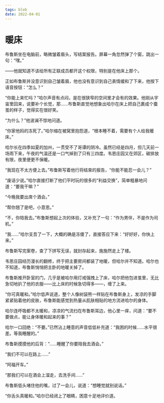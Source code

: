```yaml
---
tags: blob
date: 2022-04-01
---
```


# 暖床

布鲁斯坐在电脑前，略微皱着眉头，写结案报告。屏幕一角忽然弹了个窗，跳出一句：“嘿。”

——他就知道不该给所有正联成员都开这个权限，特别是在他床上那个。

正如布鲁斯并没意识到自己皱着眉，他也没有意识到自己表情缓和了下来，他按下语音按钮：“怎么？”

“你能上来忙吗？”哈尔声音有点闷，是在很狭窄的空间里才会有的效果。他刚从宇宙里回来，说要补个长觉，那……布鲁斯直觉地想象出哈尔在床上把自己裹成个蚕茧的样子，觉得实在很好笑。

“为什么？”他波澜不惊地问道。

“你家他妈的冻死了。”哈尔缩在被窝里抱怨道，“根本睡不着，需要有个人给我暖床。”

哈尔长在四季如夏的加州，一贯受不了哥谭的阴冷。虽然已经是四月，但几天前一场雨下来，午夜的气温还是一口气掉到了只有三四度。韦恩庄园又在郊区，碳排放有限，夜里便更不保暖。

“我现在不太方便上去。”布鲁斯写着他行将结束的报告，“你能不能忍一会儿？”

“废话少说。”哈尔直接打断了他们平时玩的很多的“利益交换”，简单粗暴地问道：“要我干嘛？”

“今晚我要出席个酒会。”

“帮你翘了是吧，小意思。”

“不，你陪我去。”布鲁斯想起上次的体验，又补充了一句：“作为男伴，不是作为司机。”

“我……”哈尔支吾了一下，大概的确是冻傻了，直接答应下来：“好好好，你快上来。”

布鲁斯写完案卷，查了下拼写无误，就封存起来，施施然走上了楼。

韦恩庄园经历漫长的翻修，终于把主要房间都装了地暖，但哈尔并不知道。哈尔也不知道，布鲁斯悄悄把主卧的地暖关掉了。

布鲁斯推开卧室的门，几乎是被哈尔用灯戒强拽上了床，哈尔把他包进茧里，无比急切地扒了他的衣服——比上床的时候急切得多——，缠了上来。

“你可真暖和。”哈尔低声说道，整个人像树袋熊一样贴在布鲁斯身上，发凉的手脚紧紧贴着他的皮肤，布鲁斯能感觉到热量从肌肤相贴的地方流进哈尔的身体。

哈尔连呼吸都不太暖和，凉凉的气流扫在布鲁斯耳边，他心里一痒，问道：“要不要做点，能让身体暖和起来的事？”

哈尔一口回绝：“不要。”已然沾上睡意的声音低低补充道：“我困的时候……水平很差。等我睡醒的。”

布鲁斯摸摸他的后背：“……睡醒了你要陪我去酒会。”

“我们不可以在路上……”

“阿福开车。”

“那我们可以在酒会上溜走，去洗手间……”

布鲁斯低头堵住他的嘴，过了一会儿，说道：“想睡觉就别说话。”

“你舌头真暖和。”哈尔已经闭上了眼睛，困意十足地评价道。
